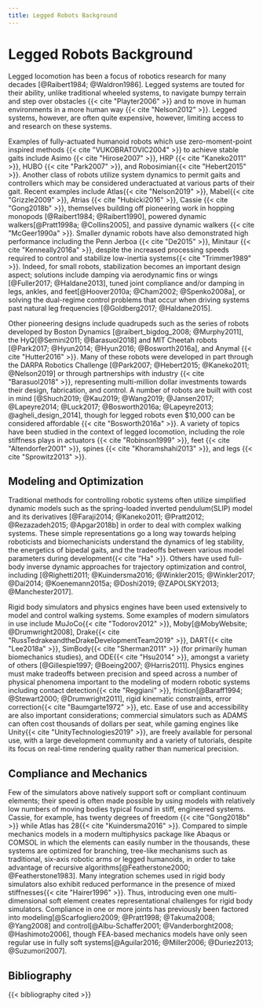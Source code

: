 ```yaml
---
title: Legged Robots Background
---
```


# Legged Robots Background

Legged locomotion has been a focus of robotics research for many decades [@Raibert1984; @Waldron1986].  Legged systems are touted for their ability, unlike traditional wheeled systems, to navigate bumpy terrain and step over obstacles {{< cite "Playter2006" >}} and to move in human environments in a more human way {{< cite "Nelson2012" >}}. Legged systems, however, are often quite expensive, however, limiting access to and research on these systems.

Examples of fully-actuated humanoid robots which use zero-moment-point inspired methods {{< cite "VUKOBRATOVIC2004" >}} to achieve stable gaits include Asimo {{< cite "Hirose2007" >}}, HRP {{< cite "Kaneko2011" >}}, HUBO {{< cite "Park2007" >}}, and Robosimian{{< cite "Hebert2015" >}}. Another class of robots utilize system dynamics to permit gaits and controllers which may be considered underactuated at various parts of their gait. Recent examples include Atlas{{< cite "Nelson2019" >}}, Mabel{{< cite "Grizzle2009" >}}, Atrias {{< cite "Hubicki2016" >}}, Cassie {{< cite "Gong2018b" >}}, themselves building off pioneering work in hopping monopods [@Raibert1984; @Raibert1990], powered dynamic walkers[@Pratt1998a; @Collins2005], and passive dynamic walkers {{< cite "McGeer1990a" >}}. Smaller dynamic robots have also demonstrated high performance including the Penn Jerboa {{< cite "De2015" >}}, Minitaur {{< cite "Kenneally2016a" >}}, despite the increased processing speeds required to control and stabilize low-inertia systems{{< cite "Trimmer1989" >}}. Indeed, for small robots, stabilization becomes an important design aspect; solutions include damping via aerodynamic fins or wings [@Fuller2017; @Haldane2013], tuned joint compliance and/or damping in legs, ankles, and feet[@Hoover2010a; @Cham2002; @Spenko2008a], or solving the dual-regime control problems that occur when driving systems past natural leg frequencies [@Goldberg2017; @Haldane2015]. 

Other pioneering designs include quadrupeds such as the series of robots developed by Boston Dynamics [@raibert_bigdog_2008; @Murphy2011], the HyQ[@Semini2011; @Barasuol2018] and MIT Cheetah robots [@Park2017; @Hyun2014; @Hyun2016; @Bosworth2016a], and Anymal {{< cite "Hutter2016" >}}. Many of these robots were developed in part through the DARPA Robotics Challenge [@Park2007; @Hebert2015; @Kaneko2011; @Nelson2019] or through partnerships with industry {{< cite "Barasuol2018" >}}, representing multi-million dollar investments towards their design, fabrication, and control. A number of robots are built with cost in mind [@Shuch2019; @Kau2019; @Wang2019; @Jansen2017; @Lapeyre2014; @Luck2017; @Bosworth2016a; @Lapeyre2013; @agheli_design_2014], though for legged robots even \$10,000 can be considered affordable {{< cite "Bosworth2016a" >}}. A variety of topics have been studied in the context of legged locomotion, including the role stiffness plays in actuators {{< cite "Robinson1999" >}}, feet {{< cite "Altendorfer2001" >}}, spines {{< cite "Khoramshahi2013" >}}, and legs {{< cite "Sprowitz2013" >}}.  

## Modeling and Optimization

Traditional methods for controlling robotic systems often utilize simplified dynamic models such as the spring-loaded inverted pendulum(SLIP) model and its derivatives [@Faraji2014; @Kaneko2011; @Pratt2012; @Rezazadeh2015; @Apgar2018b] in order to deal with complex walking systems. These simple representations go a long way towards helping roboticists and biomechanicists understand the dynamics of leg stability, the energetics of bipedal gaits, and the tradeoffs between various model parameters during development{{< cite "Ha" >}}. Others have used full-body inverse dynamic approaches for trajectory optimization and control, including [@Righetti2011; @Kuindersma2016; @Winkler2015; @Winkler2017; @Dai2014; @Koenemann2015a; @Doshi2019; @ZAPOLSKY2013; @Manchester2017].

Rigid body simulators and physics engines have been used extensively to model and control walking systems. Some examples of modern simulators in use include MuJoCo{{< cite "Todorov2012" >}}, Moby[@MobyWebsite; @Drumwright2008], Drake{{< cite "RussTedrakeandtheDrakeDevelopmentTeam2019" >}}, DART{{< cite "Lee2018a" >}}, SimBody{{< cite "Sherman2011" >}} (for primarily human biomechanics studies), and ODE{{< cite "Hsu2014" >}}, amongst a variety of others [@Gillespie1997; @Boeing2007; @Harris2011]. Physics engines must make tradeoffs between precision and speed across a number of physical phenomena important to the modeling of modern robotic systems including contact detection{{< cite "Reggiani" >}}, friction[@Baraff1994; @Stewart2000; @Drumwright2011], rigid kinematic constraints, error correction{{< cite "Baumgarte1972" >}}, etc. Ease of use and accessibility are also important considerations; commercial simulators such as ADAMS can often cost thousands of dollars per seat, while gaming engines like Unity{{< cite "UnityTechnologies2019" >}}, are freely available for personal use, with a large development community and a variety of tutorials, despite its focus on real-time rendering quality rather than numerical precision.

## Compliance and Mechanics 

Few of the simulators above natively support soft or compliant continuum elements; their speed is often made possible by using models with relatively low numbers of moving bodies typical found in stiff, engineered systems. Cassie, for example, has twenty degrees of freedom {{< cite "Gong2018b" >}} while Atlas has 28{{< cite "Kuindersma2016" >}}. Compared to simple mechanics models in a modern multiphysics package like Abaqus or COMSOL in which the elements can easily number in the thousands, these systems are optimized for branching, tree-like mechanisms such as traditional, six-axis robotic arms or legged humanoids, in order to take advantage of recursive algorithms[@Featherstone2000; @Featherstone1983]. Many integration schemes used in rigid body simulators also exhibit reduced performance in the presence of mixed stiffnesses{{< cite "Hairer1996" >}}. Thus, introducing even one multi-dimensional soft element creates representational challenges for rigid body simulators. Compliance in one or more joints has previously been factored into modeling[@Scarfogliero2009; @Pratt1998; @Takuma2008; @Yang2008] and control[@Albu-Schaffer2001; @Vanderborght2008; @Hashimoto2006], though FEA-based mechanics models have only seen regular use in fully soft systems[@Aguilar2016; @Miller2006; @Duriez2013; @Suzumori2007].

## Bibliography

{{< bibliography cited >}}
